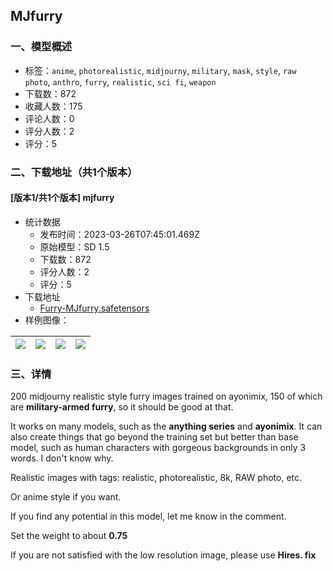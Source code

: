 ## MJfurry
### 一、模型概述

- 标签：`anime`, `photorealistic`, `midjourny`, `military`, `mask`, `style`, `raw photo`, `anthro`, `furry`, `realistic`, `sci fi`, `weapon`
- 下载数：872
- 收藏人数：175
- 评论人数：0
- 评分人数：2
- 评分：5

### 二、下载地址（共1个版本）

#### [版本1/共1个版本] mjfurry

- 统计数据
  - 发布时间：2023-03-26T07:45:01.469Z
  - 原始模型：SD 1.5
  - 下载数：872
  - 评分人数：2
  - 评分：5
- 下载地址
  - [Furry-MJfurry.safetensors](https://civitai.com/api/download/models/29331)
- 样例图像：

| <img src="https://image.civitai.com/xG1nkqKTMzGDvpLrqFT7WA/77d142bf-c107-44d2-7a4a-a27220822900/width=450/331444.jpeg" /> | <img src="https://image.civitai.com/xG1nkqKTMzGDvpLrqFT7WA/4901ba37-4f94-455f-5304-82984f525d00/width=450/331686.jpeg" /> | <img src="https://image.civitai.com/xG1nkqKTMzGDvpLrqFT7WA/4912b751-853c-4efe-d2e5-d8b8ba2a7500/width=450/331685.jpeg" /> | <img src="https://image.civitai.com/xG1nkqKTMzGDvpLrqFT7WA/eca1f23d-ce79-4ac8-549d-bf4dfe3c1500/width=450/332143.jpeg" /> |
| ---- | ---- | ---- | ---- |


### 三、详情
<p>200 midjourny realistic style furry images trained on ayonimix, 150 of which are <strong>military-armed furry</strong>, so it should be good at that.</p><p>It works on many models, such as the <strong>anything series</strong> and <strong>ayonimix</strong>. It can also create things that go beyond the training set but better than base model, such as human characters with gorgeous backgrounds in only 3 words. I don't know why.</p><p>Realistic images with tags: realistic, photorealistic, 8k, RAW photo, etc.</p><p>Or anime style if you want.</p><p>If you find any potential in this model, let me know in the comment.</p><p>Set the weight to about <strong>0.75</strong></p><p>If you are not satisfied with the low resolution image, please use <strong>Hires. fix</strong></p>